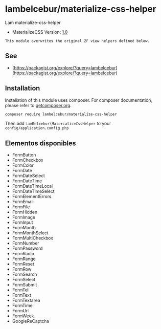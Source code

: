 # lambelcebur/materialize-css-helper
Lam materialize-css-helper

- MaterializeCSS Version: [1.0](https://materializecss.com)

`This module overwrites the original ZF view helpers defined below.`

## See
- [https://packagist.org/explore/?query=lambelcebur](https://packagist.org/explore/?query=lambelcebur)

## Installation

Installation of this module uses composer. For composer documentation, please refer to
[getcomposer.org](http://getcomposer.org/).

```sh
composer require lambelcebur/materialize-css-helper
```

Then add `LamBelcebur\MaterialiceCssHelper` to your `config/application.config.php`


## Elementos disponibles
- FormButton
- FormCheckbox
- FormColor
- FormDate
- FormDateSelect
- FormDateTime
- FormDateTimeLocal
- FormDateTimeSelect
- FormElementErrors
- FormEmail
- FormFile
- FormHidden
- FormImage
- FormInput
- FormMonth
- FormMonthSelect
- FormMultiCheckbox
- FormNumber
- FormPassword
- FormRadio
- FormRange
- FormReset
- FormRow
- FormSearch
- FormSelect
- FormSubmit
- FormTel
- FormText
- FormTextarea
- FormTime
- FormUrl
- FormWeek
- GoogleReCaptcha
